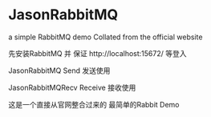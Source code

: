 # JasonRabbitMQ
a simple RabbitMQ demo  Collated from the official website

先安装RabbitMQ 并 保证 http://localhost:15672/ 等登入

JasonRabbitMQ
Send 发送使用

JasonRabbitMQRecv
Receive 接收使用

这是一个直接从官网整合过来的
最简单的Rabbit Demo

